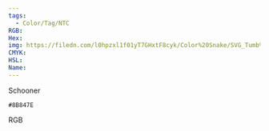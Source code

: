 ```yaml
---
tags:
  - Color/Tag/NTC
RGB:
Hex:
img: https://filedn.com/l0hpzxl1f01yT7GHxtF8cyk/Color%20Snake/SVG_Tumb%20Mass%20No%20Name/8B847E.svg
CMYK:
HSL:
Name:
---
```

Schooner
```palette
#8B847E
```
RGB
